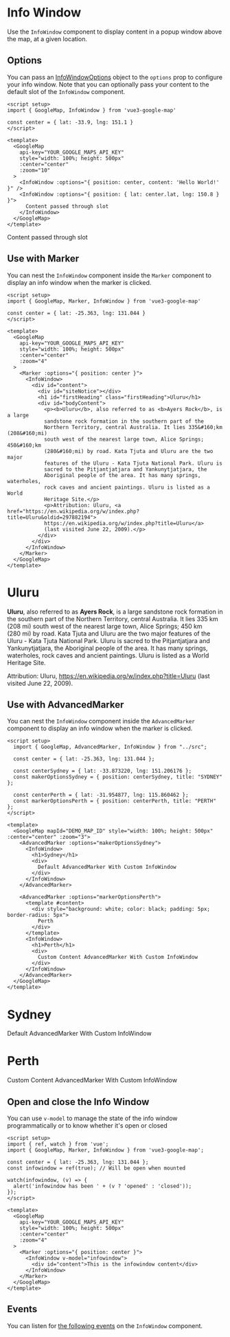 <script setup>
import { GoogleMap, AdvancedMarker, Marker, InfoWindow } from '@lib'
import { apiPromise } from '@docs/shared'
</script>

# Info Window

Use the `InfoWindow` component to display content in a popup window above the map, at a given location.

## Options

You can pass an [InfoWindowOptions](https://developers.google.com/maps/documentation/javascript/reference#InfoWindowOptions) object to the `options` prop to configure your info window. Note that you can optionally pass your content to the default slot of the `InfoWindow` component.

```vue
<script setup>
import { GoogleMap, InfoWindow } from 'vue3-google-map'

const center = { lat: -33.9, lng: 151.1 }
</script>

<template>
  <GoogleMap
    api-key="YOUR_GOOGLE_MAPS_API_KEY"
    style="width: 100%; height: 500px"
    :center="center"
    :zoom="10"
  >
    <InfoWindow :options="{ position: center, content: 'Hello World!' }" />
    <InfoWindow :options="{ position: { lat: center.lat, lng: 150.8 } }">
      Content passed through slot
    </InfoWindow>
  </GoogleMap>
</template>
```

<ClientOnly>
  <GoogleMap
    :api-promise="apiPromise"
    style="width: 100%; height: 500px"
    :center="{ lat: -33.9, lng: 151.1 }"
    :zoom="10"
  >
    <InfoWindow :options="{ position: { lat: -33.9, lng: 151.1 }, content: 'Hello World!' }" />
    <InfoWindow :options="{ position: { lat: -33.9, lng: 150.8 } }">
    Content passed through slot
    </InfoWindow>
  </GoogleMap>
</ClientOnly>

## Use with Marker

You can nest the `InfoWindow` component inside the `Marker` component to display an info window when the marker is clicked.

```vue
<script setup>
import { GoogleMap, Marker, InfoWindow } from 'vue3-google-map'

const center = { lat: -25.363, lng: 131.044 }
</script>

<template>
  <GoogleMap
    api-key="YOUR_GOOGLE_MAPS_API_KEY"
    style="width: 100%; height: 500px"
    :center="center"
    :zoom="4"
  >
    <Marker :options="{ position: center }">
      <InfoWindow>
        <div id="content">
          <div id="siteNotice"></div>
          <h1 id="firstHeading" class="firstHeading">Uluru</h1>
          <div id="bodyContent">
            <p><b>Uluru</b>, also referred to as <b>Ayers Rock</b>, is a large
            sandstone rock formation in the southern part of the
            Northern Territory, central Australia. It lies 335&#160;km (208&#160;mi)
            south west of the nearest large town, Alice Springs; 450&#160;km
            (280&#160;mi) by road. Kata Tjuta and Uluru are the two major
            features of the Uluru - Kata Tjuta National Park. Uluru is
            sacred to the Pitjantjatjara and Yankunytjatjara, the
            Aboriginal people of the area. It has many springs, waterholes,
            rock caves and ancient paintings. Uluru is listed as a World
            Heritage Site.</p>
            <p>Attribution: Uluru, <a href="https://en.wikipedia.org/w/index.php?title=Uluru&oldid=297882194">
            https://en.wikipedia.org/w/index.php?title=Uluru</a>
            (last visited June 22, 2009).</p>
          </div>
        </div>
      </InfoWindow>
    </Marker>
  </GoogleMap>
</template>
```

<ClientOnly>
  <GoogleMap
    :api-promise="apiPromise"
    style="width: 100%; height: 500px"
    :center="{ lat: -25.363, lng: 131.044 }"
    :zoom="4"
  >
    <Marker :options="{ position: { lat: -25.363, lng: 131.044 } }">
      <InfoWindow>
        <div id="content">
          <div id="siteNotice"></div>
          <h1 id="firstHeading" class="firstHeading">Uluru</h1>
          <div id="bodyContent">
            <p><b>Uluru</b>, also referred to as <b>Ayers Rock</b>, is a large
            sandstone rock formation in the southern part of the
            Northern Territory, central Australia. It lies 335&#160;km (208&#160;mi)
            south west of the nearest large town, Alice Springs; 450&#160;km
            (280&#160;mi) by road. Kata Tjuta and Uluru are the two major
            features of the Uluru - Kata Tjuta National Park. Uluru is
            sacred to the Pitjantjatjara and Yankunytjatjara, the
            Aboriginal people of the area. It has many springs, waterholes,
            rock caves and ancient paintings. Uluru is listed as a World
            Heritage Site.</p>
            <p>Attribution: Uluru, <a href="https://en.wikipedia.org/w/index.php?title=Uluru&oldid=297882194">
            https://en.wikipedia.org/w/index.php?title=Uluru</a>
            (last visited June 22, 2009).</p>
          </div>
        </div>
      </InfoWindow>
    </Marker>
  </GoogleMap>
</ClientOnly>

## Use with AdvancedMarker

You can nest the `InfoWindow` component inside the `AdvancedMarker` component to display an info window when the marker is clicked.

```vue
<script setup>
  import { GoogleMap, AdvancedMarker, InfoWindow } from "../src";

  const center = { lat: -25.363, lng: 131.044 };

  const centerSydney = { lat: -33.873220, lng: 151.206176 };
  const makerOptionsSydney = { position: centerSydney, title: "SYDNEY" };

  const centerPerth = { lat: -31.954877, lng: 115.860462 };
  const markerOptionsPerth = { position: centerPerth, title: "PERTH" };
</script>

<template>
  <GoogleMap mapId="DEMO_MAP_ID" style="width: 100%; height: 500px" :center="center" :zoom="3">
    <AdvancedMarker :options="makerOptionsSydney">
      <InfoWindow>
        <h1>Sydney</h1>
        <div>
          Default AdvancedMarker With Custom InfoWindow
        </div>
      </InfoWindow>
    </AdvancedMarker>

    <AdvancedMarker :options="markerOptionsPerth">
      <template #content>
        <div style="background: white; color: black; padding: 5px; border-radius: 5px">
          Perth
        </div>
      </template>
      <InfoWindow>
        <h1>Perth</h1>
        <div>
          Custom Content AdvancedMarker With Custom InfoWindow
        </div>
      </InfoWindow>
    </AdvancedMarker>
  </GoogleMap>
</template>
```

<ClientOnly>
  <GoogleMap
    :api-promise="apiPromise"
    mapId="DEMO_MAP_ID"
    style="width: 100%; height: 500px"
    :center="{ lat: -25.363, lng: 131.044 }"
    :zoom="3"
  >
    <AdvancedMarker :options="{ position: { lat: -33.873220, lng: 151.206176 }, title: 'SYDNEY' }">
      <InfoWindow>
        <h1>Sydney</h1>
        <div>
          Default AdvancedMarker With Custom InfoWindow
        </div>
      </InfoWindow>
    </AdvancedMarker>
    <AdvancedMarker :options="{ position: { lat: -31.954877, lng: 115.860462 }, title: 'PERTH' }">
      <template #content>
        <div style="background: white; color: black; padding: 5px; border-radius: 5px">
          Perth
        </div>
      </template>
      <InfoWindow>
        <h1>Perth</h1>
        <div>
          Custom Content AdvancedMarker With Custom InfoWindow
        </div>
      </InfoWindow>
    </AdvancedMarker>
  </GoogleMap>
</ClientOnly>

## Open and close the Info Window

You can use `v-model` to manage the state of the info window programmatically or to know whether it's open or closed

```vue
<script setup>
import { ref, watch } from 'vue';
import { GoogleMap, Marker, InfoWindow } from 'vue3-google-map';

const center = { lat: -25.363, lng: 131.044 };
const infowindow = ref(true); // Will be open when mounted

watch(infowindow, (v) => {
  alert('infowindow has been ' + (v ? 'opened' : 'closed'));
});
</script>

<template>
  <GoogleMap
    api-key="YOUR_GOOGLE_MAPS_API_KEY"
    style="width: 100%; height: 500px"
    :center="center"
    :zoom="4"
  >
    <Marker :options="{ position: center }">
      <InfoWindow v-model="infowindow">
        <div id="content">This is the infowindow content</div>
      </InfoWindow>
    </Marker>
  </GoogleMap>
</template>
```

## Events

You can listen for [the following events](https://developers.google.com/maps/documentation/javascript/reference/info-window#InfoWindow-Events) on the `InfoWindow` component.

<style scoped>
:deep(.mapdiv) {
  color: #3c3c43;
}
</style>
